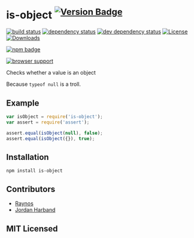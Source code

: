 # is-object <sup>[![Version Badge][12]][11]</sup>

[![build status][1]][2]
[![dependency status][3]][4]
[![dev dependency status][9]][10]
[![License][license-image]][license-url]
[![Downloads][downloads-image]][downloads-url]

[![npm badge][13]][11]

[![browser support][5]][6]

Checks whether a value is an object

Because `typeof null` is a troll.

## Example

```js
var isObject = require('is-object');
var assert = require('assert');

assert.equal(isObject(null), false);
assert.equal(isObject({}), true);
```

## Installation

`npm install is-object`

## Contributors

 - [Raynos][7]
 - [Jordan Harband][8]

## MIT Licensed

  [1]: https://secure.travis-ci.org/ljharb/is-object.svg
  [2]: http://travis-ci.org/ljharb/is-object
  [3]: http://david-dm.org/ljharb/is-object/status.svg
  [4]: http://david-dm.org/ljharb/is-object
  [5]: http://ci.testling.com/ljharb/is-object.svg
  [6]: http://ci.testling.com/ljharb/is-object
  [7]: https://github.com/Raynos
  [8]: https://github.com/ljharb
  [9]: https://david-dm.org/ljharb/is-object/dev-status.svg
  [10]: https://david-dm.org/ljharb/is-object#info=devDependencies
  [11]: https://npmjs.org/package/is-object
  [12]: http://vb.teelaun.ch/ljharb/is-object.svg
  [13]: https://nodei.co/npm/is-object.png?downloads=true&stars=true
[license-image]: http://img.shields.io/npm/l/is-object.svg
[license-url]: LICENSE
[downloads-image]: http://img.shields.io/npm/dm/is-object.svg
[downloads-url]: http://npm-stat.com/charts.html?package=is-object

